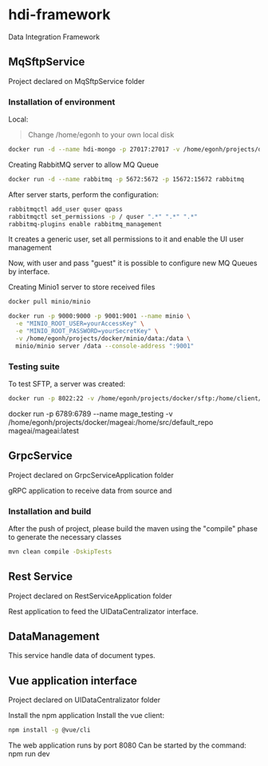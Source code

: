 # hdi-framework
Data Integration Framework

## MqSftpService

Project declared on MqSftpService folder
### Installation of environment

Local:

> Change /home/egonh to your own local disk

```sh
docker run -d --name hdi-mongo -p 27017:27017 -v /home/egonh/projects/docker/mongodb-hdi:/data/db mongo
```

Creating RabbitMQ server to allow MQ Queue

```sh
docker run -d --name rabbitmq -p 5672:5672 -p 15672:15672 rabbitmq
```
After server starts, perform the configuration:
```sh
rabbitmqctl add_user quser qpass
rabbitmqctl set_permissions -p / quser ".*" ".*" ".*"
rabbitmq-plugins enable rabbitmq_management
```
It creates a generic user, set all permissions to it and enable the UI user management

Now, with user and pass "guest" it is possible to configure new MQ Queues by interface.

Creating Minio1 server to store received files

```sh
docker pull minio/minio

docker run -p 9000:9000 -p 9001:9001 --name minio \
  -e "MINIO_ROOT_USER=yourAccessKey" \
  -e "MINIO_ROOT_PASSWORD=yourSecretKey" \
  -v /home/egonh/projects/docker/minio/data:/data \
  minio/minio server /data --console-address ":9001"
  ```

### Testing suite

To test SFTP, a server was created:
```sh
docker run -p 8022:22 -v /home/egonh/projects/docker/sftp:/home/client/recv -d --name sftp_test_svr -e SFTP_USERS="client:clientPass:1001:100:recv" atmoz/sftp
```

docker run -p 6789:6789 --name mage_testing -v /home/egonh/projects/docker/mageai:/home/src/default_repo mageai/mageai:latest


## GrpcService
Project declared on GrpcServiceApplication folder

gRPC application to receive data from source and 

### Installation and build

After the push of project, please build the maven using the "compile" phase to generate the necessary classes

```sh
mvn clean compile -DskipTests 
```

## Rest Service
Project declared on RestServiceApplication folder

Rest application to feed the UIDataCentralizator interface.


## DataManagement
This service handle data of document types.


## Vue application interface
Project declared on UIDataCentralizator folder

Install the npm application
Install the vue client:
```sh
npm install -g @vue/cli 
```

The web application runs by port 8080
Can be started by the command:
npm run dev

